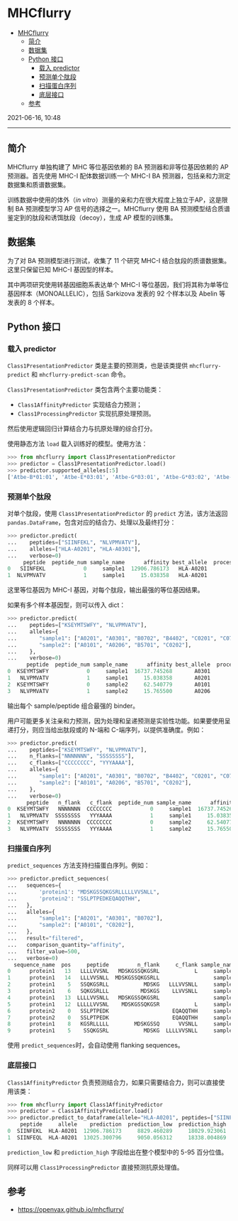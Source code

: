 # MHCflurry

- [MHCflurry](#mhcflurry)
  - [简介](#简介)
  - [数据集](#数据集)
  - [Python 接口](#python-接口)
    - [载入 predictor](#载入-predictor)
    - [预测单个肽段](#预测单个肽段)
    - [扫描蛋白序列](#扫描蛋白序列)
    - [底层接口](#底层接口)
  - [参考](#参考)

2021-06-16, 10:48
***

## 简介

MHCflurry 单独构建了 MHC 等位基因依赖的 BA 预测器和非等位基因依赖的 AP 预测器。首先使用 MHC-I 配体数据训练一个 MHC-I BA 预测器，包括亲和力测定数据集和质谱数据集。

训练数据中使用的体外（*in vitro*）测量的亲和力在很大程度上独立于AP，这是限制 BA 预测模型学习 AP 信号的选择之一。MHCflurry 使用 BA 预测模型结合质谱鉴定到的肽段和诱饵肽段（decoy），生成 AP 模型的训练集。

## 数据集

为了对 BA 预测模型进行测试，收集了 11 个研究 MHC-I 结合肽段的质谱数据集。这里只保留已知 MHC-I 基因型的样本。

其中两项研究使用转基因细胞系表达单个 MHC-I 等位基因，我们将其称为单等位基因样本（MONOALLELIC），包括 Sarkizova 发表的 92 个样本以及 Abelin 等发表的 8 个样本。



## Python 接口

### 载入 predictor

`Class1PresentationPredictor` 类是主要的预测类，也是该类提供 `mhcflurry-predict` 和 `mhcflurry-predict-scan` 命令。

`Class1PresentationPredictor` 类包含两个主要功能类：

- `Class1AffinityPredictor` 实现结合力预测；
- `Class1ProcessingPredictor` 实现抗原处理预测。

然后使用逻辑回归计算结合力与抗原处理的综合打分。

使用静态方法 `load` 载入训练好的模型。使用方法：

```py
>>> from mhcflurry import Class1PresentationPredictor
>>> predictor = Class1PresentationPredictor.load()
>>> predictor.supported_alleles[:5]
['Atbe-B*01:01', 'Atbe-E*03:01', 'Atbe-G*03:01', 'Atbe-G*03:02', 'Atbe-G*06:01']
```

### 预测单个肽段

对单个肽段，使用 `Class1PresentationPredictor` 的 `predict` 方法，该方法返回 `pandas.DataFrame`，包含对应的结合力、处理以及最终打分：

```py
>>> predictor.predict(
...    peptides=["SIINFEKL", "NLVPMVATV"],
...    alleles=["HLA-A0201", "HLA-A0301"],
...    verbose=0)
     peptide  peptide_num sample_name      affinity best_allele  processing_score  presentation_score
0   SIINFEKL            0     sample1  12906.786173   HLA-A0201          0.101473            0.012503
1  NLVPMVATV            1     sample1     15.038358   HLA-A0201          0.676289            0.975463
```

这里等位基因为 MHC-I 基因，对每个肽段，输出最强的等位基因结果。

如果有多个样本基因型，则可以传入 dict：

```py
>>> predictor.predict(
...    peptides=["KSEYMTSWFY", "NLVPMVATV"],
...    alleles={
...       "sample1": ["A0201", "A0301", "B0702", "B4402", "C0201", "C0702"],
...       "sample2": ["A0101", "A0206", "B5701", "C0202"],
...    },
...    verbose=0)
      peptide  peptide_num sample_name      affinity best_allele  processing_score  presentation_score
0  KSEYMTSWFY            0     sample1  16737.745268       A0301          0.381632            0.026550
1   NLVPMVATV            1     sample1     15.038358       A0201          0.676289            0.975463
2  KSEYMTSWFY            0     sample2     62.540779       A0101          0.381632            0.796731
3   NLVPMVATV            1     sample2     15.765500       A0206          0.676289            0.974439
```

输出每个 sample/peptide 组合最强的 binder。

用户可能更多关注亲和力预测，因为处理和呈递预测是实验性功能。如果要使用呈递打分，则应当给出肽段或的 N-端和 C-端序列，以提供准确度。例如：

```py
>>> predictor.predict(
...    peptides=["KSEYMTSWFY", "NLVPMVATV"],
...    n_flanks=["NNNNNNN", "SSSSSSSS"],
...    c_flanks=["CCCCCCCC", "YYYAAAA"],
...    alleles={
...       "sample1": ["A0201", "A0301", "B0702", "B4402", "C0201", "C0702"],
...       "sample2": ["A0101", "A0206", "B5701", "C0202"],
...    },
...    verbose=0)
      peptide   n_flank   c_flank  peptide_num sample_name      affinity best_allele  processing_score  presentation_score
0  KSEYMTSWFY   NNNNNNN  CCCCCCCC            0     sample1  16737.745268       A0301          0.605816            0.056190
1   NLVPMVATV  SSSSSSSS   YYYAAAA            1     sample1     15.038358       A0201          0.824994            0.986719
2  KSEYMTSWFY   NNNNNNN  CCCCCCCC            0     sample2     62.540779       A0101          0.605816            0.897493
3   NLVPMVATV  SSSSSSSS   YYYAAAA            1     sample2     15.765500       A0206          0.824994            0.986155
```

### 扫描蛋白序列

`predict_sequences` 方法支持扫描蛋白序列。例如：

```py
>>> predictor.predict_sequences(
...   sequences={
...       'protein1': "MDSKGSSQKGSRLLLLLVVSNLL",
...       'protein2': "SSLPTPEDKEQAQQTHH",
...   },
...   alleles={
...       "sample1": ["A0201", "A0301", "B0702"],
...       "sample2": ["A0101", "C0202"],
...   },
...   result="filtered",
...   comparison_quantity="affinity",
...   filter_value=500,
...   verbose=0)
  sequence_name  pos     peptide         n_flank     c_flank sample_name    affinity best_allele  affinity_percentile  processing_score  presentation_score
0      protein1   13   LLLLVVSNL   MDSKGSSQKGSRL           L     sample1   38.206225       A0201             0.380125          0.017644            0.571060
1      protein1   14   LLLVVSNLL  MDSKGSSQKGSRLL                 sample1   42.243472       A0201             0.420250          0.090984            0.619213
2      protein1    5   SSQKGSRLL           MDSKG   LLLVVSNLL     sample2   66.749223       C0202             0.803375          0.383608            0.774468
3      protein1    6   SQKGSRLLL          MDSKGS    LLVVSNLL     sample2  178.033467       C0202             1.820000          0.275019            0.482206
4      protein1   13  LLLLVVSNLL   MDSKGSSQKGSRL                 sample1  202.208167       A0201             1.112500          0.058782            0.261320
5      protein1   12  LLLLLVVSNL    MDSKGSSQKGSR           L     sample1  202.506582       A0201             1.112500          0.010025            0.225648
6      protein2    0   SSLPTPEDK                    EQAQQTHH     sample1  335.529377       A0301             1.011750          0.010443            0.156798
7      protein2    0   SSLPTPEDK                    EQAQQTHH     sample2  353.451759       C0202             2.674250          0.010443            0.150753
8      protein1    8   KGSRLLLLL        MDSKGSSQ      VVSNLL     sample2  410.327286       C0202             2.887000          0.121374            0.194081
9      protein1    5    SSQKGSRL           MDSKG  LLLLVVSNLL     sample2  477.285937       C0202             3.107375          0.111982            0.168572
```

使用 `predict_sequences`时，会自动使用 flanking sequences。

### 底层接口

`Class1AffinityPredictor` 负责预测结合力，如果只需要结合力，则可以直接使用该类：

```py
>>> from mhcflurry import Class1AffinityPredictor
>>> predictor = Class1AffinityPredictor.load()
>>> predictor.predict_to_dataframe(allele="HLA-A0201", peptides=["SIINFEKL", "SIINFEQL"])
    peptide     allele    prediction  prediction_low  prediction_high  prediction_percentile
0  SIINFEKL  HLA-A0201  12906.786173     8829.460289     18029.923061               6.566375
1  SIINFEQL  HLA-A0201  13025.300796     9050.056312     18338.004869               6.623625
```

`prediction_low` 和 `prediction_high` 字段给出在整个模型中的 5-95 百分位值。

同样可以用 `Class1ProcessingPredictor` 直接预测抗原处理值。

## 参考

- https://openvax.github.io/mhcflurry/
